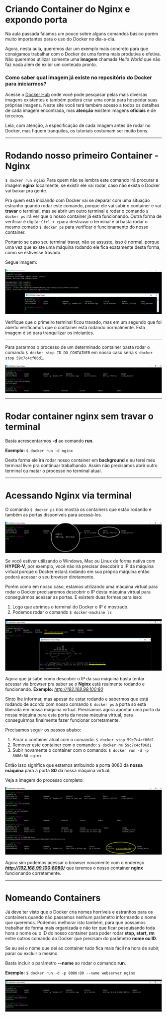 # Criando Container do Nginx e expondo porta

Na aula passada falamos um pouco sobre alguns comandos básico porém muito importantes para o uso do Docker no dia-a-dia.

Agora, nesta aula, queremos dar um exemplo mais concreto para que consigamos trabalhar com o Docker de uma forma mais produtiva e efetiva. Não queremos utilizar somente uma **imagem** chamada _Hello World_ que não faz nada além de exibir um conteúdo pronto.

### Como saber qual imagem já existe no repositório do Docker para iniciarmos?

Acesse o [Docker Hub](https://hub.docker.com) onde você pode pesquisar pelas mais diversas imagens existentes e também poderá criar uma conta para hospedar suas próprias imagens. Neste site você terá também acesso a todos os detalhes de cada imagem encontrada, mas **atenção** existem imagens **oficiais** e de terceiros.

Leia, com atenção, a especificação de cada imagem antes de rodar no Docker, mas fiquem tranquilos, os tutoriais costumam ser muito bons.

***

# Rodando nosso primeiro Container - Nginx

`$ docker run nginx` Para quem não se lembra este comando irá procurar a imagem **nginx** localmente, se existir ele vai rodar, caso não exista o Docker vai baixar pra gente.

Pra quem está iniciando com Docker vai se deparar com uma situação estranho quando rodar este comando, porque ele vai subir o container e vai **travar** o terminal, mas se abrir um outro terminal e rodar o comando `$ docker ps` irá ver que o nosso container já está funcionando. Outra forma de verificar é digitar `Ctrl + c`para destravar o terminal e ai basta rodar o mesmo comado `$ docker ps` para verificar o funcionamento do nosso container.

Portanto se caso seu terminal travar, não se assuste, isso é normal, porque uma vez que existe uma máquina rodando ele fica exatamente desta forma, como se estivesse travado.

Segue imagem:

![Docker run nginx](./images/docker-run-nginx.png "Docker run nginx")

Verifique que o primeiro terminal ficou travado, mas em um segundo que foi aberto verificamos que o container está rodando normalmente. Esta imagem é só para tranquilizar os iniciantes.

***
Para pararmos o processo de um determinado container basta rodar o comando `$ docker stop ID_DO_CONTAINER` em nosso caso seria `$ docker stop 59c7c4cf06d1`.

![Docker run stop](./images/docker-run-stop.png "Docker run stop")

***

# Rodar container nginx sem travar o terminal

Basta acrescentarmos **-d** ao comando **run**.

**Exemplo:** `$ docker run -d nginx`

Desta forma ele irá rodar nosso container em **background** e eu terei meu terminal livre pra continuar trabalhando. Assim não precisamos abrir outro terminal ou matar o processo no terminal atual.

***

# Acessando Nginx via terminal

O comando `$ docker ps` nos mostra os containers que estão rodando e também as portas disponíveis para acessá-los.

![Docker posts](./images/docker-ports.png "Docker ports")

Se você estiver utilizando o Windows, Mac ou Linux de forma nativa com **HYPER-V**, por exemplo, você não irá precisar descobrir o IP da máquina virtual porque o Docker estará rodando em sua própria máquina então poderá acessar o seu browser diretamente.

Porém como em nosso caso, estamos utilizando uma máquina virtual para rodar o Docker precisaremos descobrir o IP desta máquina virtual para conseguirmos acessar as portas. E existem duas formas para isso:

1. Logo que abrimos o terminal do Docker o IP é mostrado.
2. Podemos rodar o comando `$ docker-machine ls`

![Docker Machine IP](./images/docker-machine-ip.png "Docker Machine IP")

Agora que já sabe como descobrir o IP da sua máquina basta tentar acessar via browser pra saber se o **Nginx** está realmente rodando e funcionando. **Exemplo:** _http://192.168.99.100:80_

Sinto lhe informar, mas apesar de estar rodando e sabermos que está rodando de acordo com nosso comando `$ docker ps` a porta só está liberada em nossa máquina virtual. Precisamos agora apontar uma porta da nossa máquina para esta porta da nossa máquina virtual, para conseguirmos finalmente fazer funcionar corretamente.

Precisamos seguir os passos abaixo:

1. Parar o container atual com o comando: `$ docker stop 59c7c4cf06d1`
2. Remover este container com o comando: `$ docker rm 59c7c4cf06d1`
3. Subir novamente o container com o comando: `$ docker run -d -p 8080:80 nginx`

Então isso significa que estamos atribuindo a porta 8080 da **nossa máquina** para a porta **80** da nossa máquina virtual.

Veja a imagem do processo completo:

![Docker Expondo Porta](./images/docker-expondo-porta.png "Docker Expondo Porta")

Agora sim podemos acessar o browser novamente com o endereço **_http://192.168.99.100:8080/_** que teremos o nosso container **nginx** funcionando corretamente.

***

# Nomeando Containers

Já deve ter visto que o Docker cria nomes horríveis e estranhos para os containers quando não passamos nenhum parâmetro informando o nome que queremos. Podemos melhorar isto também, para que possamos trabalhar de forma mais organizada e não ter que ficar pesquisando toda hora o nome ou o ID do nosso container para poder rodar **stop, start, rm** entre outros comando do Docker que precisam do parâmetro **nome ou ID**.

Se eu sei o nome que dei ao container tudo fica mais fácil na hora de subir, parar ou excluir o mesmo.

Basta incluir o parâmetro **--name** ao rodar o comando **run**.

**Exemplo:** `$ docker run -d -p 8080:80 --name webserver nginx`

![Docker nomeando container](./images/docker-name-container.png "Docker nomeando container")